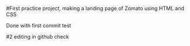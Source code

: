 #First practice project, making a landing page of Zomato using HTML and CSS

Done with first commit test

#2 editing in github check 
